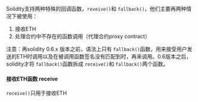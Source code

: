 Solidity支持两种特殊的回调函数，`reveive()`和 `fallback()`，他们主要再两种情况下被使用：

1. 接收ETH
2. 处理合约中不存在的函数调用（代理合约proxy contract）

注意：再solidity 0.6.x 版本之前，语法上只有 `fallback()`函数，用来接受用户发送的ETH时调用以及在被调用函数签名没有匹配到时，再来调用。0.6版本之后，solidity才将 `fallback()`函数拆成 `receive()`和 `fallback()`两个函数。

#### 接收ETH函数 receive

`receive()`只用于接收ETH
